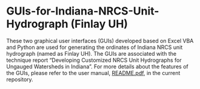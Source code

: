 # GUIs-for-Indiana-NRCS-Unit-Hydrograph (Finlay UH)
These two graphical user interfaces (GUIs) developed based on Excel VBA and Python are used for generating the ordinates of Indiana NRCS unit hydrograph (named as Finlay UH). The GUIs are associated with the technique report “Developing Customized NRCS Unit Hydrographs for Ungauged Watersheds in Indiana”. For more details about the features of the GUIs, please refer to the user manual, [README.pdf](https://github.com/huan1441/GUIs-for-Indiana-NRCS-Unit-Hydrograph/blob/main/README.pdf), in the current repository.
